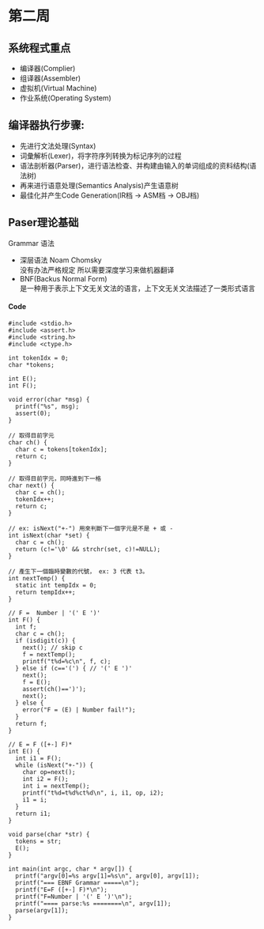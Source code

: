 # 第二周

## 系统程式重点
* 编译器(Complier)
* 组译器(Assembler)
* 虚拟机(Virtual Machine)
* 作业系统(Operating System)

## 编译器执行步骤:
* 先进行文法处理(Syntax)
* 词彙解析(Lexer)，将字符序列转换为标记序列的过程
* 语法剖析器(Parser)，进行语法检查、并构建由输入的单词组成的资料结构(语法树)
* 再来进行语意处理(Semantics Analysis)产生语意树
* 最佳化并产生Code Generation(IR档 → ASM档 → OBJ档)

## Paser理论基础
Grammar 语法
* 深层语法 Noam Chomsky  
没有办法严格规定 所以需要深度学习来做机器翻译
* BNF(Backus Normal Form)  
是一种用于表示上下文无关文法的语言，上下文无关文法描述了一类形式语言

#### Code
```
#include <stdio.h>
#include <assert.h>
#include <string.h>
#include <ctype.h>

int tokenIdx = 0;
char *tokens;

int E();
int F();

void error(char *msg) {
  printf("%s", msg);
  assert(0);
}

// 取得目前字元
char ch() {
  char c = tokens[tokenIdx];
  return c;
}

// 取得目前字元，同時進到下一格
char next() {
  char c = ch();
  tokenIdx++;
  return c;
}

// ex: isNext("+-") 用來判斷下一個字元是不是 + 或 -
int isNext(char *set) {
  char c = ch();
  return (c!='\0' && strchr(set, c)!=NULL);
}

// 產生下一個臨時變數的代號， ex: 3 代表 t3。
int nextTemp() {
  static int tempIdx = 0;
  return tempIdx++;
}

// F =  Number | '(' E ')'
int F() {
  int f;
  char c = ch();
  if (isdigit(c)) {
    next(); // skip c
    f = nextTemp();
    printf("t%d=%c\n", f, c);
  } else if (c=='(') { // '(' E ')'
    next();
    f = E();
    assert(ch()==')');
    next();
  } else {
    error("F = (E) | Number fail!");
  }
  return f; 
}

// E = F ([+-] F)*
int E() {
  int i1 = F();
  while (isNext("+-")) {
    char op=next();
    int i2 = F();
    int i = nextTemp();
    printf("t%d=t%d%ct%d\n", i, i1, op, i2);
    i1 = i;
  }
  return i1;
}

void parse(char *str) {
  tokens = str;
  E();
}

int main(int argc, char * argv[]) {
  printf("argv[0]=%s argv[1]=%s\n", argv[0], argv[1]);
  printf("=== EBNF Grammar =====\n");
  printf("E=F ([+-] F)*\n");
  printf("F=Number | '(' E ')'\n");
  printf("==== parse:%s ========\n", argv[1]);
  parse(argv[1]);
}

```
